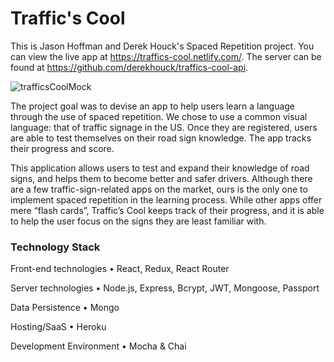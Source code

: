 # Traffic's Cool

This is Jason Hoffman and Derek Houck's Spaced Repetition project. 
You can view the live app at https://traffics-cool.netlify.com/. 
The server can be found at https://github.com/derekhouck/traffics-cool-api.

![trafficsCoolMock](https://user-images.githubusercontent.com/42702189/56334898-2013f400-614f-11e9-9b18-dced582629e1.jpg)

The project goal was to devise an app to help users learn a language through the use of spaced repetition.
We chose to use a common visual language: that of traffic signage in the US.
Once they are registered, users are able to test themselves on their road sign knowledge. The app tracks their progress and score.

This application allows users to test and expand their knowledge of road signs, and helps them to become better and safer drivers.
	Although there are a few traffic-sign-related apps on the market, ours is the only one to implement spaced repetition in the learning process. While other apps offer mere “flash cards”, Traffic’s Cool keeps track of their progress, and it is able to help the user focus on the signs they are least familiar with.
	

### Technology Stack
Front-end technologies
	• React, Redux, React Router
	
Server technologies
	• Node.js, Express, Bcrypt, JWT, Mongoose, Passport
	
Data Persistence
	• Mongo
	
Hosting/SaaS
	• Heroku
	
Development Environment
	• Mocha & Chai
